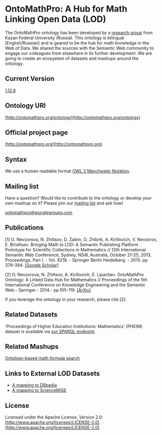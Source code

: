 OntoMathPro: A Hub for Math Linking Open Data (LOD)
===============================

The OntoMathPro ontology has been developed by a [research group](https://github.com/CLLKazan) from Kazan Federal University (Russia). This ontology is bilingual (English/Russian) and is geared to be the hub for math knowledge in the Web of Data. We shared the sources with the Semantic Web community to engage our colleagues from elsewhere in its further development. We are going to create an ecosystem of datasets and mashups around the ontology.

Current Version
---------------
[1.12.6](https://github.com/CLLKazan/OntoMathPro/archive/1.12.6.zip)

Ontology URI
------------
[http://ontomathpro.org/ontology](http://ontomathpro.org/ontology)

Official project page
---------------------
[http://ontomathpro.org](http://ontomathpro.org)

Syntax
---------------
We use a human readable format [OWL 2 Manchester Notation](http://www.w3.org/TR/owl2-manchester-syntax/).
 

Mailing list
------------

Have a question? Would like to contribute to the ontology or develop your own mashup on it? Please join our [mailing list](https://groups.google.com/d/forum/ontomathpro) and ask how!

[ontomathpro@googlegroups.com](ontomathpro@googlegroups.com)

Publications
----------------
[1] O. Nevzorova, N. Zhiltsov, D. Zaikin, O. Zhibrik, A. Kirillovich, V. Nevzorov, E. Birialtsev. Bringing Math to LOD: A Semantic Publishing Platform Prototype for Scientific Collections in Mathematics // 12th International Semantic Web Conference, Sydney, NSW, Australia, October 21-25, 2013, Proceedings, Part I. - Vol. 8218. - Springer Berlin Heidelberg. - 2013. pp 379-394. [ [Google Scholar] ](http://scholar.google.ru/scholar?cluster=1224964943617679554&hl=ru&as_sdt=0,5)

[2] O. Nevzorova, N. Zhiltsov, A. Kirillovich, E. Lipachev. OntoMathPro Ontology: A Linked Data Hub for Mathematics // Proceedings of the 5th International Conference on Knowledge Engineering and the Semantic Web.- Springer.- 2014.- pp.105-119. [ [ArXiv] ](http://arxiv.org/abs/1407.4833)

If you leverage the ontology in your research, please cite [2].

Related Datasets
----------------
'Proceedings of Higher Education Institutions: Mathematics' (PHEIM) dataset is available via [our SPARQL endpoint](/http://lobachevskii-dml.ru:8890/sparql).

Related Mashups
----------------
[Ontology-based math formula search](https://github.com/CLLKazan/MathSearch)

Links to External LOD Datasets
------------------------------
* [A mapping to DBpedia](https://github.com/CLLKazan/OntoMathPro/blob/master/external.links.dbpedia.nt)
* [A mapping to ScienceWISE](https://github.com/CLLKazan/OntoMathPro/blob/master/external.links.sciencewise.nt)



License
---------------------

Licensed under the Apache License, Version 2.0: [http://www.apache.org/licenses/LICENSE-2.0](http://www.apache.org/licenses/LICENSE-2.0)


